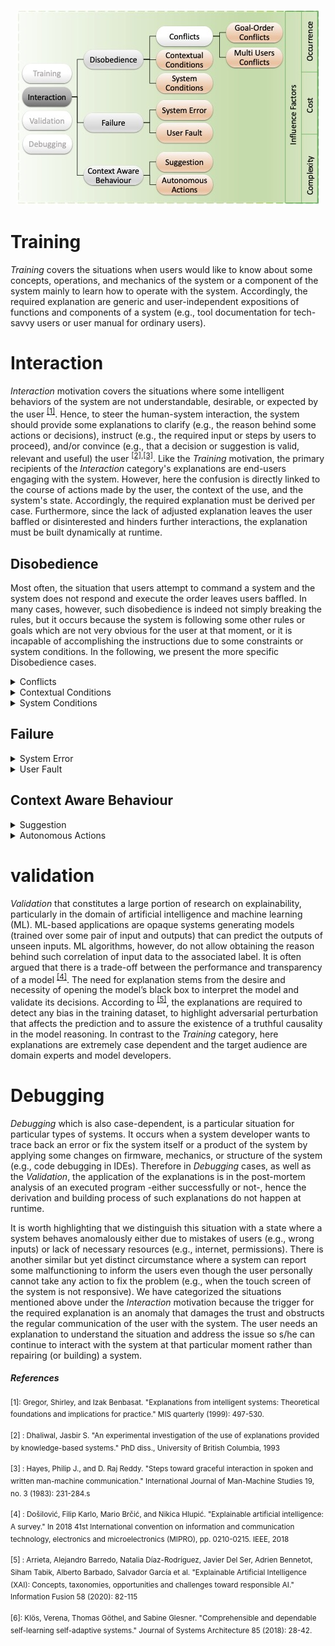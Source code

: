 
<p align="center">
  <img src="taxonomy.jpg">
</p>

# Training

_Training_ covers the situations when users would like to know about some concepts, operations, and mechanics of the system or a component of the system mainly to learn how to operate with the system. Accordingly, the required explanation are generic and user-independent expositions of functions and components of a system (e.g., tool documentation for tech-savvy users or user manual for ordinary users).

# Interaction 
_Interaction_ motivation covers the situations where some intelligent behaviors of the system are not understandable, desirable, or expected by the user <sup>[[1]](#1)</sup>. Hence, to steer the human-system interaction, the system should provide some explanations to clarify (e.g., the reason behind some actions or decisions), instruct (e.g., the required input or steps by users to proceed), and/or convince (e.g., that a decision or suggestion is valid, relevant and useful) the user <sup>[[2]](#2),[[3]](#3)</sup>. Like the _Training_ motivation, the primary recipients of the _Interaction_ category's explanations are end-users engaging with the system. However, here the confusion is directly linked to the course of actions made by the user, the context of the use, and the system's state. Accordingly, the required explanation must be derived per case. Furthermore, since the lack of adjusted explanation leaves the user baffled or disinterested and hinders further interactions, the explanation must be built dynamically at runtime. 
## Disobedience
Most often, the situation that users attempt to command a system and the system does not respond and execute the order leaves users baffled. In many cases, however, such disobedience is indeed not simply breaking the rules, but it occurs because the system is following some other rules or goals which are not very obvious for the user at that moment, or it is incapable of accomplishing the instructions due to some constraints or system conditions. In the following, we present the more specific Disobedience cases.
<details>
<summary> Conflicts </summary>
 * <details>
<summary> Goal-Order Conflicts: </summary>
It is when the users have set up a rule that might conflict with their will at particular conditions or moments. In such cases, the system may decide to prioritize the predefined goal\footnote{Such prioritization could be based on user-defined rules or some intelligent algorithm of the system} instead of the direct command and act consequently. It hence may compel the system to avoid performing orders by the user.

<br> Scenario:

>It is 7 pm, and there is a pile of dirty dishes in the dish washer. Bob would like to wash them before dinner but the dish washer does not start after Bob had turned it on. The reason is that the \textit{Smarthome Manager} has deactivated the dish washer because Bob has set up a rule to reduce the electric consumption at peak times (usually from 6 to 9 pm).

</details>

* <details>
    <summary> Multi User Conflict: </summary>
In a smart environment with multiple users, such as the smart home or smart office, every user may have its own goals and preferences, which may conflict with other user’s actions at some conditions or moments. Hence, the \textit{Smarthome Manager} needs to resolve such a conflict by prioritizing one user’s goals or activities over the other one. In such a situation, the user whose command has been rejected in favor of other users’ goals might be confused.


<br> Scenario:

  >Bob wants to roll up the window blinds to brighten the living room, but the system declines because Alice is watching a movie with a projector.

</details>

</details>

<details>
    <summary> Contextual Conditions </summary>
Sometimes the system chooses to avoid following a user's command due to its contextual awareness and comprehensive knowledge. The system may anticipate that the ordered action may lead to some undesirable situation or concludes the requested operation is not the best possible course of action in compliance with some rules, goals, or user preferences. 

<br> Scenario:

> Bob receives a notification on his phone from the washing machine saying that the washing is completed. Bob then commands Coco, his assistance robot, to collect the clothes and hang them on the rack on the balcony. Coco, however, does not move to the washing machine. Bob repeats the order again but still no response from Coco! He is wondering if something is wrong with Coco! However, Coco's behavior is due to its awareness of the high chance of rain in the next few hours!

</details>

<details>
    <summary> System Conditions </summary>

Sometimes, the system cannot perform the user’s order because of the absence of some prerequisites that involve the user’s actions to be addressed, but the user is oblivious. In this case, an explanation is necessary to bring such demands to the attention of the users.

<br>Scenario: 

> Alice is attempting to make a coffee, but the coffee machine does not start to prepare one, which makes her annoyed. It is because the coffee machine is out of coffee beans, and it needs to be refilled.

</details>

## Failure  
<details> 
    <summary> System Error </summary>
The next category of naturally confusing situations is when the system is not responding, generates a wrong output or is operating erroneously. Hence, the user requires some explanation to understand the cause of the error and some hints to return the system back to the normal conditions to achieve the desired output.

<br> Scenario:

> Bob is in the kitchen and needs to clean up the floor. He turns on his robotic vacuum cleaner (Robo cleaner) using his smartphone application and directs it to the kitchen. But it is not arriving! Bob goes to check why and notices that the Robo cleaner is stuck and it is just spinning! It is because the bumper of the cleaner must be re-assembled.

</details>

<details> 
    <summary> User Fault </summary>
When the system fails to perform the expected behavior or generate the sought output because the user has not been following the system specification correctly, or s/he has done something wrong! In other words, in such a situation, the system has not made any mistake, but users perceive their fault as an error of the system.  

<br> Scenario:

> Alice is in a hurry and needs to print a document. To expedite the process, she remotely connects to the printer when she is near her office and sends the document to it via her phone. When she reaches the printer to collect the paper, she finds out the printer has been printed the document on A3 paper! She immediately sends another print command by her phone, and again the printer is printing it on A3 paper! Alice is frustrated by the erroneous functioning of the printer. However, it is happening because the printer setting on her phone is not on automatic paper tray selection, and it is following the previous configuration, which has been explicitly set to take A3 papers.

</details>

## Context Aware Behaviour 
    
<details> 
    <summary> Suggestion </summary>
One of the well-studied circumstances in the literature is when an intelligent system recommends to a user a particular item, product, or action to perform. Innately, it should clarify the motivation, reason and advantage of opting for such a thing or pursuing such action.

<br> Scenario:

  >Alice is going to bed when she receives a notification on her smartphone from the _Smarthome Manager_ suggesting to close all the opened windows of the house. It makes Alice wonder, due to which circumstance the system suddenly has drawn the conclusion to advise her to close the windows. "Is there some security threat?'' Alice whispers! The system, however, has suggested it based on the temperature drop reported by the outside thermostats and the weather forecast API’s alarm that it is going to be a cold and rainy night ahead. 
 
</details> 
<details> 
    <summary> Autonomous Actions </summary>
Another progressing trend in context-aware smart homes is toward reducing human assistance and making systems more autonomous. In this direction, for example, a self-adaptive system continuously monitors itself, the user, and the environment to learn and optimize rules which let the system autonomously adapt itself to the changing environment and user preferences and activities <sup>[[6]](#6) </sup>. As a result, the system gradually evolves, behaves more intelligently, and independently acts or decides upon something without waiting for users' permissions. Hence, a user is confronted with some already performed actions (or the consequence of performing such actions). Without some explanations, the activity itself, or its underlying cause and benefit might not be understandable for the user.

<br> Scenario:

  > Bob has invited a couple of his friends to a party in his home. Suddenly, at midnight, the system turns off a couple of lights, changes the light color of others to blue, lowers the volume of the Amazon Echo playing some music, and locks the main door! Everyone, including Bob, is surprised and wonders what happened! The system, however, just followed the newly adopted rule: to put the smart-home to "bedtime mode'' at midnight learned from Bob's routine in the last couple of weeks!

</details>

# validation
_Validation_ that constitutes a large portion of research on explainability, particularly in the domain of artificial intelligence and machine learning (ML). ML-based applications are opaque systems generating models (trained over some pair of input and outputs) that can predict the outputs of unseen inputs. ML algorithms, however, do not allow obtaining the reason behind such correlation of input data to the associated label. It is often argued that there is a trade-off between the performance and transparency of a model <sup>[[4]](#5)</sup>. 
The need for explanation stems from the desire and necessity of opening the model’s black box to interpret the model and validate its decisions. According to <sup>[[5]](#5)</sup>, the explanations are required to detect any bias in the training dataset, to highlight adversarial perturbation that affects the prediction and to assure the existence of a truthful causality in the model reasoning. In contrast to the _Training_ category, here explanations are extremely case dependent and the target audience are domain experts and model developers. 
# Debugging
_Debugging_ which is also case-dependent, is a particular situation for particular types of systems. It occurs when a system developer wants to trace back an error or fix the system itself or a product of the system by applying some changes on firmware, mechanics, or structure of the system (e.g., code debugging in IDEs). Therefore in _Debugging_ cases, as well as the _Validation_, the application of the explanations is in the post-mortem analysis of an executed program -either successfully or not-, hence the derivation and building process of such explanations do not happen at runtime.

It is worth highlighting that we distinguish this situation with a state where a system behaves anomalously either due to mistakes of users (e.g., wrong inputs) or lack of necessary resources (e.g., internet, permissions). There is another similar but yet distinct circumstance where a system can report some malfunctioning to inform the users even though the user personally cannot take any action to fix the problem (e.g., when the touch screen of the system is not responsive). We have categorized the situations mentioned above under the _Interaction_ motivation because the trigger for the required explanation is an anomaly that damages the trust and obstructs the regular communication of the user with the system. The user needs an explanation to understand the situation and address the issue so s/he can continue to interact with the system at that particular moment rather than repairing (or building) a system.


##### References

<sup> <a id="1">[1]</a>: Gregor, Shirley, and Izak Benbasat. "Explanations from intelligent systems: Theoretical foundations and implications for practice." MIS quarterly (1999): 497-530.

<sup> <a id="2">[2]</a> : Dhaliwal, Jasbir S. "An experimental investigation of the use of explanations provided by knowledge-based systems." PhD diss., University of British Columbia, 1993

<sup> <a id="3">[3]</a> : Hayes, Philip J., and D. Raj Reddy. "Steps toward graceful interaction in spoken and written man-machine communication." International Journal of Man-Machine Studies 19, no. 3 (1983): 231-284.s

<sup> <a id="4">[4]</a> : Došilović, Filip Karlo, Mario Brčić, and Nikica Hlupić. "Explainable artificial intelligence: A survey." In 2018 41st International convention on information and communication technology, electronics and microelectronics (MIPRO), pp. 0210-0215. IEEE, 2018

<sup> <a id="5">[5]</a> : Arrieta, Alejandro Barredo, Natalia Díaz-Rodríguez, Javier Del Ser, Adrien Bennetot, Siham Tabik, Alberto Barbado, Salvador García et al. "Explainable Artificial Intelligence (XAI): Concepts, taxonomies, opportunities and challenges toward responsible AI." Information Fusion 58 (2020): 82-115

<sup> <a id="6">[6]</a>: Klös, Verena, Thomas Göthel, and Sabine Glesner. "Comprehensible and dependable self-learning self-adaptive systems." Journal of Systems Architecture 85 (2018): 28-42.